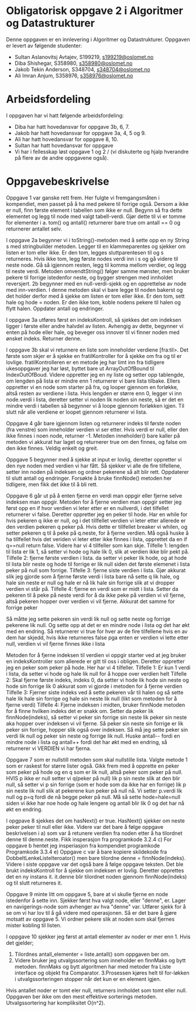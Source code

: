# Obligatorisk oppgave 2 i Algoritmer og Datastrukturer

Denne oppgaven er en innlevering i Algoritmer og Datastrukturer. 
Oppgaven er levert av følgende studenter:
* Sultan Aslanovitsj Avtajev, S199219, s199219@oslomet.no
* Diba Shishegar, S358980, s358980@oslomet.no
* Jakob Tekin Anderson, S348704, s348704@oslomet.no
* Ali Imran Anjum, S358976, s358976@oslomet.no

# Arbeidsfordeling

I oppgaven har vi hatt følgende arbeidsfordeling:
* Diba har hatt hovedansvar for oppgave 3b, 6, 7.
* Jakob har hatt hovedansvar for oppgave 3a, 4, 5 og 9.
* Ali har hatt hovedansvar for oppgave 8, 10.
* Sultan har hatt hovedansvar for oppgave
* Vi har i fellesskap løst oppgave 1 og 2 / (vi diskuterte og hjalp hverandre på flere av de andre oppgavene også).

# Oppgavebeskrivelse

Oppgave 1 var ganske rett frem. Her fulgte vi fremgangsmåten i kompendiet,
men passet på å ha med pekere til forrige også. Dersom a ikke er null, finn
første element i tabellen som ikke er null. Begynn så fra dette elementet og
legg til node med valgt tabell-verdi. Gjør dette til vi er tomme for
elementer i a. tom() og antall() returnerer bare true om antall == 0 og
returnerer antallet selv.

I oppgave 2a begynner vi i toString()-metoden med å sette opp en ny String s med stringbuilder 
metoden. Legger til en klammeparentes og sjekker om listen er tom eller ikke. Er den tom, 
legges sluttparentesen til og s returneres. Hvis ikke tom, legg første nodes verdi 
inn i s og gå videre til neste node. Gå så igjennom resten, legg til komma mellom verdier, og 
legg til neste verdi. Metoden omvendtString() følger samme mønster, men bruker pekere til forrige 
istedenfor neste, og bygger strengen med innholdet reversjert.
2b begynner med en null-verdi-sjekk og en opprettelse av node med inn-verdien.
I denne metoden skal vi bare legge til noden bakerst og det holder derfor med å 
sjekke om listen er tom eller ikke. Er den tom, sett hale og hode = noden. Er den 
ikke tom, koble nodens pekere til halen og flytt halen. Oppdater antall og endringer.

I oppgave 3a utføres først en indeksKontroll, så sjekkes det om indeksen
ligger i første eller andre halvdel av listen. Avhengig av dette, begynner vi
enten på hode eller hale, og beveger oss innover til vi finner noden med
ønsket indeks. Returner denne.

I oppgave 3b skal vi returnere en liste som inneholder verdiene [fra:til>. Det første som skjer er
å sjekke en fratilKontroller for å sjekke om fra og til er lovlige. fratilKontrolleren er en metode jeg har limt inn fra
tidligere ukesoppgaver jeg har løst, byttet bare ut ArrayOutOfBound til IndexOutOfBoud. 
Videre oppretter jeg en ny liste og setter opp tablengde, om lengden på lista er mindre enn 1 returnerer
vi bare lista tilbake. Ellers oppretter vi en node som starter på fra, og looper gjennom en forløkke, 
altså resten av verdiene i lista. Hvis lengden er større enn 0, legger
vi inn node.verdi i lista, deretter setter vi noden lik noden sin neste, så er det en mindre verdi i tabellen
så begynner vi å loope gjennom forløkken igjen. Til slutt når alle verdiene er loopet gjennom returnerer vi lista.

Oppgave 4 går bare igjennom listen og returnerer indeks til første noden (fra
venstre) som inneholder verdien vi ser etter. Hvis verdi er null, eller den
ikke finnes i noen node, returner -1. Metoden inneholder() bare kaller på
metoden vi akkurat har laget og returnerer true om den finnes, og false om
den ikke finnes. Veldig enkelt og greit.

Oppgave 5 begynner med å sjekke at input er lovlig, deretter oppretter vi den
nye noden med verdien vi har fått. Så sjekker vi alle de fire tilfellene,
setter inn noden på indeksen og ordner pekerene så alt blir rett. Oppdaterer
til slutt antall og endringer. Forsøkte å bruke finnNode() metoden her
tidligere, men fikk det ikke til å bli rett.

Oppgave 6 går ut på å enten fjerne en verdi man oppgir eller fjerne selve indeksen man oppgir.
Metoden for å fjerne verdien man oppgir setter jeg først opp en if hvor verdien vi leter etter er en nullverdi, i det 
tilfellet returnerer vi false. Deretter oppretter jeg en peker til hode. Har en while for hvis pekeren q ikke er null, 
og i det tillfellet verdien vi leter etter allerede er den verdien pekeren q peker på. Hvis dette er tillfellet breaker
vi whilen, og setter pekeren q til å peke på q.neste, for å fjerne verdien. Må også huske å ha tillfellet hvis det veriden
vi leter etter ikke finnes i lista, opprettet da en if q==null return false. Videre har vi 4 tillfeller som kan skje.
Tilfelle 1: lengden til lista er lik 1, så setter vi hode og hale lik 0, slik at verdien ikke blir pekt på.
Tilfelle 2: fjerne første verdien i lista. da setter vi peker lik hode, og at hode til lista blir neste
og hode til forrige er lik null siden det første elemenet i lista peker på null som forrige.
Tilfelle 3: fjerne siste verdien i lista. Gjør akkurat slik jeg gjorde som å fjerne første verdi i lista 
bare nå sette q lik hale, og hale sin neste er null og hale er nå lik hale sin forrige slik at vi dropper verdien vi står 
på.
Tilfelle 4: fjerne en verdi som er midt i lista. Setter da pekeren til å peke på neste verdi for å da ikke peke på verdien
vi vil fjerne, altså pekeren hopper over verdien vi vil fjerne. Akkurat det samme for forrige peker

Så måtte jeg sette pekeren sin verdi lik null og sette neste og forrige pekerene lik null.
Og sette opp at det er en mindre node i lista og det har økt med en endring. Så returnerer vi true for hver av de fire 
tilfellene hvis en av dem har skjedd, hvis ikke returneres false pga enten er verdien vi lette etter null, verdien vi
vil fjerne finnes ikke i lista

Metoden for å fjerne indeksen til verdien vi oppgir starter ved at jeg bruker en indeksKontroller som allerede er gitt
til oss i obligen. Deretter oppretter jeg en peker som peker på hode. Her har vi 4 tilfeller.
Tilfelle 1: Er kun 1 verdi i lista, da setter vi hode og hale lik null for å hoppe over verdien helt
Tilfelle 2: Skal fjerne første indeks, indeks 0, da setter vi hode lik hode sin neste og hode sin forrige lik 0 
akkurat som vi gjorde i metoden for å fjerne verdien
Tilfelle 3: Fjerner siste indeks ved å sette pekeren vår til halen og så sette hale lik hale sin forrige og hale sin neste
lik null (likt som metoden for å fjerne verdi)
Tilfelle 4: Fjerne indeksen i midten, bruker finnNode metoden for å finne hvilken indeks det er snakk om.
Setter da peker lik finnNode(indeks), så setter vi peker sin forrige sin neste lik peker sin neste aka hopper
over indeksen vi vil fjerne. Så peker sin neste sin forrige er lik peker sin forrige, hopper slik også over indeksen.
Så må jeg sette peker sin verdi lik null og peker sin neste og forrige lik null. 
Huske antall-- fordi en mindre node i lista og antall++ fordi det har økt med en endring, så returnerer vi VERDIEN vi 
har fjerna.

Oppgave 7 som er nullstill metoden som skal nullstille lista. Valgte metode 1 som er raskest for større lister også.
Gikk frem med å opprette en peker som peker på hode og en q som er lik null, altså peker som peker på null.
HVIS p ikke er null setter vi q(peker på null) lik p sin neste slik at den blir null, så setter vi p sin forrige
(som er hode som da ikke har en forrige) 
lik p sin neste lik null slik at pekerene kun peker på null nå. Vi setter p.verdi lik null og p=q fordi de nå begge peker
på null. Må så sette hode=hale=null siden vi ikke har noe hode og hale lengere og antall blir lik 0
og det har nå økt en endring.

I opgpave 8 sjekkes det om hasNext() er true. HasNext() sjekker om neste peker peker til null eller ikke.
Videre var det bare å følge oppgave beskrivelsen i a) som var å retunere verdien fra noden 
etter å ha tilordnet denne til denne.neste. Fikk insperasjon fra programkode 3.2.4 c)
For oppgave b hentet jeg insperiasjon fra kompendiet programkode Programkode 3.3.4 e)
Oppgave c var å bare kopiere skildekode fra DobbeltLenkeListeIteroator() men bare tilordne denne = finnNode(indeks).
Videre i siste oppgave var det også bare å følge oppgave teksten. Det ble brukt indeksKontroll
for å sjekke om indeksen er lovlig. Deretter opprettes det en ny instans it. it.denne blir tilordnet noden gjennom finnNode(indeks)
og til slutt returneres it.

Oppgave 9 minte litt om oppgave 5, bare at vi skulle fjerne en node
istedenfor å sette inn. Sjekker først hva valgt node, eller "denne", er.
Lager en navigerings-node som avhenger av hva "denne" var. Utfører sjekk
for å se om vi har lov til å gå videre med operasjonen. Så er det bare å
gjøre motsatt av oppgave 5. Vi ordner pekere slik at noden som skal fjernes
mister kobling til listen.

I oppgave 10 sjekker jeg først at antall elementer av noder er mer enn 1. Hvis det gjelder;
1. Tilordnes antall_elementer = liste.antall() som oppgaven ber om. 
2. Videre bruker jeg utvalgssortering som inneholder en finnMaks og bytt metoden. 
finnMaks og bytt algoritmen har med metoder fra Liste interface og objekt fra Comparator.
3.Prosessen kjøres helt til for-løkken i utvalgssorteringen stopper når det kun er en element igjen.

Hvis antallet noder er tomt eler null, returners innholdet som tomt eller null. 
Oppgaven ber ikke om den mest effektive sorterings metoden. Utvalgssortering har kompliksitet O(n^2).

